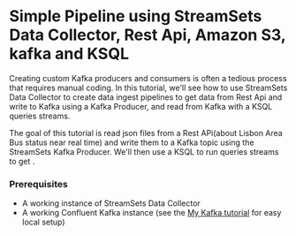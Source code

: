 # Simple Pipeline using StreamSets Data Collector, Rest Api, Amazon S3, kafka and KSQL
Creating custom Kafka producers and consumers is often a tedious process that requires manual coding. In this tutorial, we'll see how to use StreamSets Data Collector to create data ingest pipelines to get data from Rest Api and write to Kafka using a Kafka Producer, and read from Kafka with a KSQL queries streams.

The goal of this tutorial is read json files from a Rest APi(about Lisbon Area Bus status near real time) and write them to a Kafka topic using the StreamSets Kafka Producer. We'll then use a KSQL to run queries streams to get .

### Prerequisites

* A working instance of StreamSets Data Collector
* A working Confluent Kafka instance (see the [My Kafka tutorial](https://github.com/albertochong/AWS-KAFKA-CONFLUENT-PLATFORM) for easy local setup)
